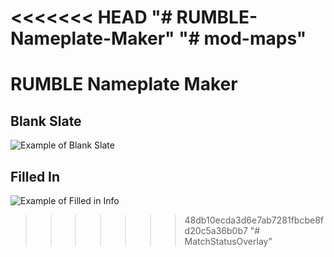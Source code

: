 <<<<<<< HEAD
"# RUMBLE-Nameplate-Maker" 
"# mod-maps" 
=======
# RUMBLE Nameplate Maker

## Blank Slate
![Example of Blank Slate](https://github.com/user-attachments/assets/971e4f57-b7b5-455a-8f8c-b8db7e4cc3b7)

## Filled In
![Example of Filled in Info](https://github.com/user-attachments/assets/e5d1b94f-0f62-4cde-921e-f3aad7d45597)
>>>>>>> 48db10ecda3d6e7ab7281fbcbe8fd20c5a36b0b7
"# MatchStatusOverlay" 
